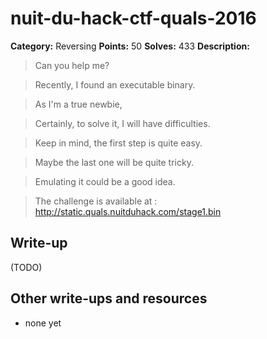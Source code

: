 # nuit-du-hack-ctf-quals-2016

**Category:** Reversing
**Points:** 50
**Solves:** 433
**Description:**

>Can you help me?

>Recently, I found an executable binary.

>As I'm a true newbie,

>Certainly, to solve it, I will have difficulties.

>Keep in mind, the first step is quite easy.

>Maybe the last one will be quite tricky.

>Emulating it could be a good idea.

>The challenge is available at : http://static.quals.nuitduhack.com/stage1.bin


## Write-up

(TODO)

## Other write-ups and resources

* none yet
